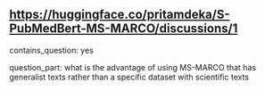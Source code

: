## https://huggingface.co/pritamdeka/S-PubMedBert-MS-MARCO/discussions/1

contains_question: yes

question_part: what is the advantage of using MS-MARCO that has generalist texts rather than a specific dataset with scientific texts